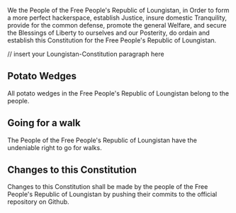 We the People of the Free People's Republic of Loungistan, in Order to form a more perfect hackerspace, establish Justice, insure domestic Tranquility, provide for the common defense, promote the general Welfare, and secure the Blessings of Liberty to ourselves and our Posterity, do ordain and establish this Constitution for the Free People's Republic of Loungistan.

// insert your Loungistan-Constitution paragraph here

## Potato Wedges
All potato wedges in the Free People's Republic of Loungistan belong to the people.

## Going for a walk
The People of the Free People's Republic of Loungistan have the undeniable right to go for walks.

## Changes to this Constitution
Changes to this Constitution shall be made by the people of the Free People's Republic of Loungistan by pushing their commits to the official repository on Github.
